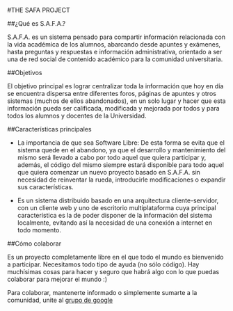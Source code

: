 #THE SAFA PROJECT

##¿Qué es S.A.F.A.?

S.A.F.A. es un sistema pensado para compartir información relacionada con la vida académica de los alumnos, abarcando desde apuntes y exámenes, hasta preguntas y respuestas e información administrativa, orientado a ser una de red social de contenido académico para la comunidad universitaria.

##Objetivos

El objetivo principal es lograr centralizar toda la información que hoy en día se encuentra dispersa entre diferentes foros, páginas de apuntes y otros sistemas (muchos de ellos abandonados), en un solo lugar y hacer que esta información pueda ser calificada, modificada y mejorada por todos y para todos los alumnos y docentes de la Universidad.

##Características principales

* La importancia de que sea Software Libre: De esta forma se evita que el sistema quede en el abandono, ya que el desarrollo y mantenimiento del mismo será llevado a cabo por todo aquel que quiera participar y, además, el código del mismo siempre estará disponible para todo aquel que quiera comenzar un nuevo proyecto basado en S.A.F.A. sin necesidad de reinventar la rueda, introducirle modificaciones o expandir sus características.

* Es un sistema distribuido basado en una arquitectura cliente-servidor, con un cliente web y uno de escritorio multiplataforma cuya principal característica es la de poder disponer de la información del sistema localmente, evitando así la necesidad de una conexión a internet en todo momento.

##Cómo colaborar

Es un proyecto completamente libre en el que todo el mundo es bienvenido a participar. Necesitamos todo tipo de ayuda (no sólo código). Hay muchísimas cosas para hacer y seguro que habrá algo con lo que puedas colaborar para mejorar el mundo :)

Para colaborar, mantenerte informado o simplemente sumarte a la comunidad, unite al [grupo de google](http://groups.google.com/group/safa-content "grupo de google")
